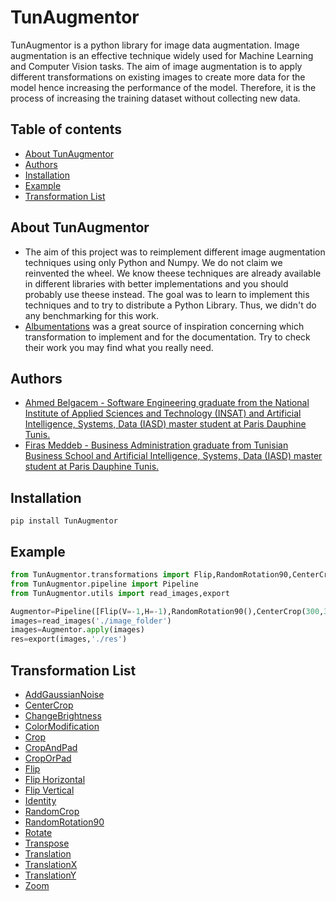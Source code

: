 # TunAugmentor
TunAugmentor is a python library for image data augmentation. Image augmentation is an effective technique widely used for Machine Learning and Computer Vision tasks.
The aim of image augmentation is to apply different transformations on existing images to create more data for the model hence increasing the performance of the model.
Therefore, it is the process of increasing the training dataset without collecting new data.
## Table of contents
- [About TunAugmentor](#About-TunAugmentor)
- [Authors](#Authors)
- [Installation](#Installation)
- [Example](Example)
- [Transformation List](#Transformation-List)

## About TunAugmentor
- The aim of this project was to reimplement different image augmentation techniques using only Python and Numpy. We do not claim we reinvented the wheel. We know theese techniques are already available in different libraries with better implementations and you should probably use theese instead. The goal was to learn to implement this techniques and to try to distribute a Python Library. Thus, we didn't do any benchmarking for this work.
- [Albumentations](https://github.com/albumentations-team/albumentations) was a great source of inspiration concerning which transformation to implement and for the documentation. Try to check their work you may find what you really need.
## Authors
- [Ahmed Belgacem - Software Engineering graduate from the National Institute of Applied Sciences and Technology (INSAT) and  Artificial Intelligence, Systems, Data (IASD) master student at Paris Dauphine Tunis.](https://www.linkedin.com/in/ahmedbelgacem/)
- [Firas Meddeb - Business Administration graduate from Tunisian Business School and Artificial Intelligence, Systems, Data (IASD) master student at Paris Dauphine Tunis. ](https://www.linkedin.com/in/firasmeddeb/)
## Installation
```
pip install TunAugmentor
```
## Example
```python
from TunAugmentor.transformations import Flip,RandomRotation90,CenterCrop
from TunAugmentor.pipeline import Pipeline
from TunAugmentor.utils import read_images,export

Augmentor=Pipeline([Flip(V=-1,H=-1),RandomRotation90(),CenterCrop(300,300)])
images=read_images('./image_folder')
images=Augmentor.apply(images)
res=export(images,'./res')
```
## Transformation List
- [AddGaussianNoise](https://ahmedbelgacem.github.io/TunAugmentor/TunAugmentor.transformations.pixel_transformations.html#TunAugmentor.transformations.pixel_transformations.AddGaussianNoise)
- [CenterCrop](https://ahmedbelgacem.github.io/TunAugmentor/TunAugmentor.transformations.crops.html#TunAugmentor.transformations.crops.CenterCrop)
- [ChangeBrightness](https://ahmedbelgacem.github.io/TunAugmentor/TunAugmentor.transformations.pixel_transformations.html#TunAugmentor.transformations.pixel_transformations.ChangeBrightness)
- [ColorModification](https://ahmedbelgacem.github.io/TunAugmentor/TunAugmentor.transformations.pixel_transformations.html#TunAugmentor.transformations.pixel_transformations.ColorModification)
- [Crop](https://ahmedbelgacem.github.io/TunAugmentor/TunAugmentor.transformations.crops.html#TunAugmentor.transformations.crops.Crop)
- [CropAndPad](https://ahmedbelgacem.github.io/TunAugmentor/TunAugmentor.transformations.crops.html#TunAugmentor.transformations.crops.CropAndPad)
- [CropOrPad](https://ahmedbelgacem.github.io/TunAugmentor/TunAugmentor.transformations.crops.html#TunAugmentor.transformations.crops.CropOrPad)
- [Flip](https://ahmedbelgacem.github.io/TunAugmentor/TunAugmentor.transformations.flips.html#TunAugmentor.transformations.flips.Flip)
- [Flip Horizontal](https://ahmedbelgacem.github.io/TunAugmentor/TunAugmentor.transformations.flips.html#TunAugmentor.transformations.flips.FlipHorizontal)
- [Flip Vertical](https://ahmedbelgacem.github.io/TunAugmentor/TunAugmentor.transformations.flips.html#TunAugmentor.transformations.flips.FlipVertical)
- [Identity](https://ahmedbelgacem.github.io/TunAugmentor/TunAugmentor.transformations.rotations.html#TunAugmentor.transformations.rotations.Identity)
- [RandomCrop](https://ahmedbelgacem.github.io/TunAugmentor/TunAugmentor.transformations.crops.html#TunAugmentor.transformations.crops.RandomCrop)
- [RandomRotation90](https://ahmedbelgacem.github.io/TunAugmentor/TunAugmentor.transformations.rotations.html#TunAugmentor.transformations.rotations.RandomRotation90)
- [Rotate](https://ahmedbelgacem.github.io/TunAugmentor/TunAugmentor.transformations.rotations.html#TunAugmentor.transformations.rotations.Rotation)
- [Transpose](https://ahmedbelgacem.github.io/TunAugmentor/TunAugmentor.transformations.rotations.html#TunAugmentor.transformations.rotations.Transpose)
- [Translation](https://ahmedbelgacem.github.io/TunAugmentor/TunAugmentor.transformations.translations.html#TunAugmentor.transformations.translations.Translation)
- [TranslationX](https://ahmedbelgacem.github.io/TunAugmentor/TunAugmentor.transformations.translations.html#TunAugmentor.transformations.translations.TranslationX)
- [TranslationY](https://ahmedbelgacem.github.io/TunAugmentor/TunAugmentor.transformations.translations.html#TunAugmentor.transformations.translations.TranslationY)
- [Zoom](https://ahmedbelgacem.github.io/TunAugmentor/TunAugmentor.transformations.zoom.html#TunAugmentor.transformations.zoom.CenterZoom)
